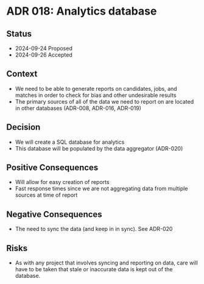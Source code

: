 # ADR 018: Analytics database

## Status

- 2024-09-24 Proposed
- 2024-09-26 Accepted

## Context

- We need to be able to generate reports on candidates, jobs, and matches in order to check for bias and other undesirable results
- The primary sources of all of the data we need to report on are located in other databases (ADR-008, ADR-016, ADR-019)

## Decision

- We will create a SQL database for analytics
- This database will be populated by the data aggregator (ADR-020)

## Positive Consequences

- Will allow for easy creation of reports
- Fast response times since we are not aggregating data from multiple sources at time of report

## Negative Consequences

- The need to sync the data (and keep in in sync). See ADR-020

## Risks

- As with any project that involves syncing and reporting on data, care will have to be taken that stale or inaccurate data is kept out of the database.
